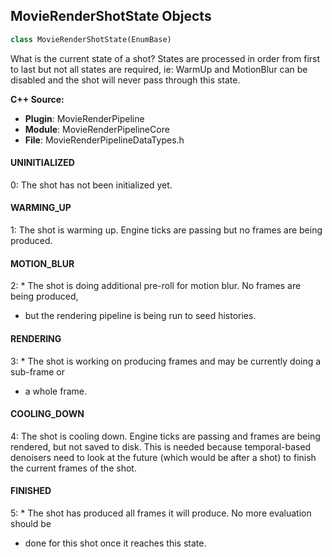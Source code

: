 ## MovieRenderShotState Objects

```python
class MovieRenderShotState(EnumBase)
```

What is the current state of a shot? States are processed in order from first to last but not
all states are required, ie: WarmUp and MotionBlur can be disabled and the shot will never
pass through this state.

**C++ Source:**

- **Plugin**: MovieRenderPipeline
- **Module**: MovieRenderPipelineCore
- **File**: MovieRenderPipelineDataTypes.h

<a id="unreal.MovieRenderShotState.UNINITIALIZED"></a>

#### UNINITIALIZED

0: The shot has not been initialized yet.

<a id="unreal.MovieRenderShotState.WARMING_UP"></a>

#### WARMING_UP

1: The shot is warming up. Engine ticks are passing but no frames are being produced.

<a id="unreal.MovieRenderShotState.MOTION_BLUR"></a>

#### MOTION_BLUR

2: * The shot is doing additional pre-roll for motion blur. No frames are being produced,
* but the rendering pipeline is being run to seed histories.

<a id="unreal.MovieRenderShotState.RENDERING"></a>

#### RENDERING

3: * The shot is working on producing frames and may be currently doing a sub-frame or
* a whole frame.

<a id="unreal.MovieRenderShotState.COOLING_DOWN"></a>

#### COOLING_DOWN

4: The shot is cooling down. Engine ticks are passing and frames are being rendered, but
not saved to disk. This is needed because temporal-based denoisers need to look at the
future (which would be after a shot) to finish the current frames of the shot.

<a id="unreal.MovieRenderShotState.FINISHED"></a>

#### FINISHED

5: * The shot has produced all frames it will produce. No more evaluation should be
* done for this shot once it reaches this state.

<a id="unreal.MoviePipelineShutterTiming"></a>